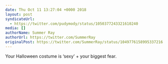 ```yaml
---
date: Thu Oct 11 13:27:04 +0000 2018
layout: post
syndicateUrl:
  - https://twitter.com/pudymody/status/1050377243321610240
media: []
authorName: Summer Ray
authorUrl: https://twitter.com/SummerRay
originalPost: https://twitter.com/SummerRay/status/1049776158995337216
---
```

Your Halloween costume is ‘sexy’ + your biggest fear.


